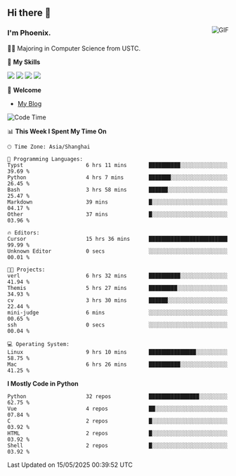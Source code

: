 ## Hi there 👋
<img align="right" alt="GIF" src="https://raw.githubusercontent.com/JoeyBling/JoeyBling/master/pic/pusheencode.gif" />

### I'm Phoenix.

👨‍🎓 Majoring in Computer Science from USTC.

🌟 **My Skills**

![](https://img.shields.io/badge/-Python-3e74a2?style=flat-square&logo=Python&logoColor=fff)
![](https://img.shields.io/badge/-C++-9f62a5?style=flat&logo=cplusplus&logoColor=white)
![](https://img.shields.io/badge/-Linux-185886?style=flat-square&logo=Linux&logoColor=fff)
![](https://img.shields.io/badge/-Rust-ff4136?style=flat-square&logo=Rust&logoColor=fff)

💬 **Welcome**

- [My Blog](https://ysy-phoenix.github.io/)

<!--START_SECTION:waka-->
![Code Time](http://img.shields.io/badge/Code%20Time-1%2C511%20hrs%2011%20mins-blue)

📊 **This Week I Spent My Time On** 

```text
🕑︎ Time Zone: Asia/Shanghai

💬 Programming Languages: 
Typst                    6 hrs 11 mins       ██████████░░░░░░░░░░░░░░░   39.69 % 
Python                   4 hrs 7 mins        ███████░░░░░░░░░░░░░░░░░░   26.45 % 
Bash                     3 hrs 58 mins       ██████░░░░░░░░░░░░░░░░░░░   25.47 % 
Markdown                 39 mins             █░░░░░░░░░░░░░░░░░░░░░░░░   04.17 % 
Other                    37 mins             █░░░░░░░░░░░░░░░░░░░░░░░░   03.96 % 

🔥 Editors: 
Cursor                   15 hrs 36 mins      █████████████████████████   99.99 % 
Unknown Editor           0 secs              ░░░░░░░░░░░░░░░░░░░░░░░░░   00.01 % 

🐱‍💻 Projects: 
verl                     6 hrs 32 mins       ██████████░░░░░░░░░░░░░░░   41.94 % 
Themis                   5 hrs 27 mins       █████████░░░░░░░░░░░░░░░░   34.93 % 
cv                       3 hrs 30 mins       ██████░░░░░░░░░░░░░░░░░░░   22.44 % 
mini-judge               6 mins              ░░░░░░░░░░░░░░░░░░░░░░░░░   00.65 % 
ssh                      0 secs              ░░░░░░░░░░░░░░░░░░░░░░░░░   00.04 % 

💻 Operating System: 
Linux                    9 hrs 10 mins       ███████████████░░░░░░░░░░   58.75 % 
Mac                      6 hrs 26 mins       ██████████░░░░░░░░░░░░░░░   41.25 % 
```

**I Mostly Code in Python** 

```text
Python                   32 repos            ████████████████░░░░░░░░░   62.75 % 
Vue                      4 repos             ██░░░░░░░░░░░░░░░░░░░░░░░   07.84 % 
C                        2 repos             █░░░░░░░░░░░░░░░░░░░░░░░░   03.92 % 
HTML                     2 repos             █░░░░░░░░░░░░░░░░░░░░░░░░   03.92 % 
Shell                    2 repos             █░░░░░░░░░░░░░░░░░░░░░░░░   03.92 % 
```




 Last Updated on 15/05/2025 00:39:52 UTC
<!--END_SECTION:waka-->

<!--
**ysy-phoenix/ysy-phoenix** is a ✨ _special_ ✨ repository because its `README.md` (this file) appears on your GitHub profile.

Here are some ideas to get you started:

- 🔭 I’m currently working on ...
- 🌱 I’m currently learning ...
- 👯 I’m looking to collaborate on ...
- 🤔 I’m looking for help with ...
- 💬 Ask me about ...
- 📫 How to reach me: ...
- 😄 Pronouns: ...
- ⚡ Fun fact: ...
-->
